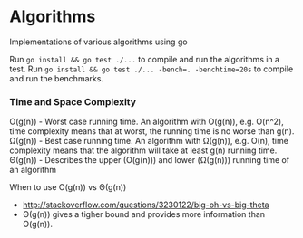 # Algorithms

Implementations of various algorithms using go

Run `go install && go test ./...` to compile and run the algorithms in a test.
Run `go install && go test ./... -bench=. -benchtime=20s` to compile and run the benchmarks.

### Time and Space Complexity

O(g(n)) - Worst case running time. An algorithm with O(g(n)), e.g. O(n^2), time complexity means that at worst, the running time is no worse than g(n).
Ω(g(n)) - Best case running time. An algorithm with Ω(g(n)), e.g. O(n), time complexity means that the algorithm will take at least g(n) running time.
Θ(g(n)) - Describes the upper (O(g(n))) and lower (Ω(g(n))) running time of an algorithm

When to use O(g(n)) vs Θ(g(n))
- http://stackoverflow.com/questions/3230122/big-oh-vs-big-theta
- Θ(g(n)) gives a tigher bound and provides more information than O(g(n)).
